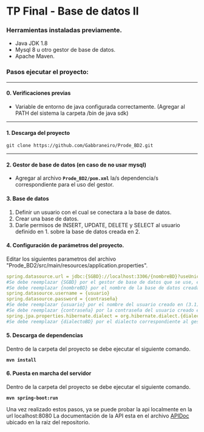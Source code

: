 # TP Final - Base de datos II

### Herramientas instaladas previamente.
- Java JDK 1.8
- Mysql 8 u otro gestor de base de datos.	
- Apache Maven.




### Pasos ejecutar el proyecto:

------------


#### 0. Verificaciones previas
- Variable de entorno de java configurada correctamente. (Agregar al PATH del sistema la carpeta /bin de java sdk)

------------


#### 1. Descarga del proyecto 
	git clone https://github.com/Gabbraneiro/Prode_BD2.git

------------


#### 2. Gestor de base de datos  (en caso de no usar mysql)
- Agregar al archivo **`Prode_BD2/pom.xml`** la/s dependencia/s correspondiente para el uso del gestor.

#### 3. Base de datos
1. Definir un usuario con el cual se conectara a la base de datos.
2. Crear una base de datos.
3. Darle permisos de INSERT, UPDATE, DELETE y SELECT al usuario definido en 1. sobre la base de datos creada en 2.
	
#### 4. Configuración de parámetros del proyecto.
Editar los siguientes parametros del archivo "Prode_BD2/src/main/resources/application.properties".


```yaml
spring.datasource.url = jdbc:{SGBD}://localhost:3306/{nombreBD}?useUnicode=true&useJDBCCompliantTimezoneShift=true&useLegacyDatetimeCode=false&serverTimezone=UTC
#Se debe reemplazar {SGBD} por el gestor de base de datos que se use, en caso de usar mysql no cambiar.
#Se debe reemplazar {nombreBD} por el nombre de la base de datos creada en (3.2).
spring.datasource.username = {usuario}
spring.datasource.password = {contraseña}
#Se debe reemplazar {usuario} por el nombre del usuario creado en (3.1).
#Se debe reemplazar {contraseña} por la contraseña del usuario creado en (3.1).
spring.jpa.properties.hibernate.dialect = org.hibernate.dialect.{dialectoBD}
#Se debe reemplazar {dialectoBD} por el dialecto correspondiente al gestor instalado en (2)
```



#### 5. Descarga de dependencias 
Dentro de la carpeta del proyecto se debe ejecutar el siguiente comando.

**`mvn install`**

#### 6. Puesta en marcha del servidor 
Dentro de la carpeta del proyecto se debe ejecutar el siguiente comando.

**`mvn spring-boot:run`**

Una vez realizado estos pasos, ya se puede probar la api localmente en la url localhost:8080
La documentación de la API esta en el archivo [APIDoc](https://github.com/Gabbraneiro/Prode_BD2/edit/master/APIDoc.md "APIDoc") ubicado en la raiz del repositorio.
